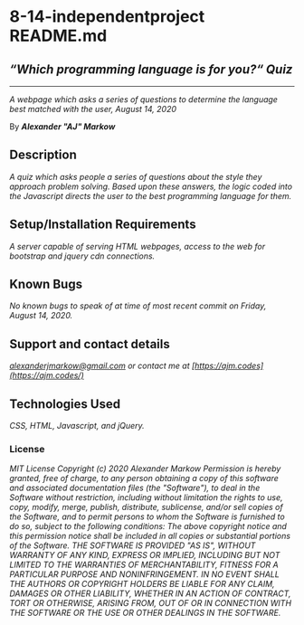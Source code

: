 # 8-14-independentproject README.md

## *“Which programming language is for you?“ Quiz*
* * *
*A webpage which asks a series of questions to determine the language best matched with the user, 
August 14, 2020*

By ***Alexander "AJ" Markow***


## Description

*A quiz which asks people a series of questions about the style they approach problem solving.  Based upon these answers, the logic coded into the Javascript directs the user to the best programming language for them.*


## Setup/Installation Requirements

*A server capable of serving HTML webpages, access to the web for bootstrap and jquery cdn connections.*


## Known Bugs

*No known bugs to speak of at time of most recent commit on Friday, August 14, 2020.*

## Support and contact details

*alexanderjmarkow@gmail.com or contact me at [https://ajm.codes](https://ajm.codes/)*


## Technologies Used

*CSS, HTML, Javascript, and jQuery.*

### License

*MIT License  Copyright (c) 2020 Alexander Markow  Permission is hereby granted, free of charge, to any person obtaining a copy of this software and associated documentation files (the "Software"), to deal in the Software without restriction, including without limitation the rights to use, copy, modify, merge, publish, distribute, sublicense, and/or sell copies of the Software, and to permit persons to whom the Software is furnished to do so, subject to the following conditions:  The above copyright notice and this permission notice shall be included in all copies or substantial portions of the Software.  THE SOFTWARE IS PROVIDED "AS IS", WITHOUT WARRANTY OF ANY KIND, EXPRESS OR IMPLIED, INCLUDING BUT NOT LIMITED TO THE WARRANTIES OF MERCHANTABILITY, FITNESS FOR A PARTICULAR PURPOSE AND NONINFRINGEMENT. IN NO EVENT SHALL THE AUTHORS OR COPYRIGHT HOLDERS BE LIABLE FOR ANY CLAIM, DAMAGES OR OTHER LIABILITY, WHETHER IN AN ACTION OF CONTRACT, TORT OR OTHERWISE, ARISING FROM, OUT OF OR IN CONNECTION WITH THE SOFTWARE OR THE USE OR OTHER DEALINGS IN THE SOFTWARE.*


